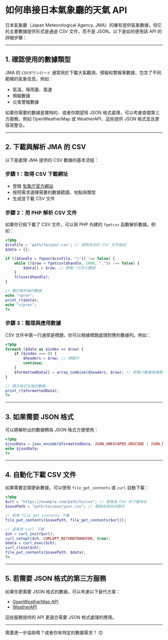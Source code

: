 # 如何串接日本氣象廳的天氣 API

日本氣象廳（Japan Meteorological Agency, JMA）的確有提供氣象數據，但它的主要數據提供形式是通過 CSV 文件，而不是 JSON。以下是如何使用該 API 的詳細步驟：

---

## 1. 確認使用的數據類型

JMA 的 `CSVダウンロード` 通常用於下載大氣觀測、預報和警報等數據，包含了不同範疇的氣象信息。例如：
- 氣溫、降雨量、風速
- 預報數據
- 災害警報數據

如果你需要的數據是實時的、或者你期望用 JSON 格式處理，可以考慮查閱第三方服務，例如 OpenWeatherMap 或 WeatherAPI，這些提供 JSON 格式並且更容易整合。

---

## 2. 下載與解析 JMA 的 CSV

以下是處理 JMA 提供的 CSV 數據的基本流程：

### **步驟 1：取得 CSV 下載網址**
- 登錄 [気象庁官方網站](https://www.data.jma.go.jp/gmd/risk/obsdl/index.php)
- 按照需求選擇需要的數據範圍、地點與類型
- 生成並下載 CSV 文件

### **步驟 2：用 PHP 解析 CSV 文件**

如果你已經下載了 CSV 文件，可以用 PHP 內建的 `fgetcsv` 函數解析數據。例如：

```php
<?php
$csvFile = 'path/to/your.csv'; // 替換為你的 CSV 文件路徑
$data = [];

if (($handle = fopen($csvFile, "r")) !== false) {
    while (($row = fgetcsv($handle, 1000, ",")) !== false) {
        $data[] = $row; // 將每一行存入數組
    }
    fclose($handle);
}

// 顯示解析後的數據
echo "<pre>";
print_r($data);
echo "</pre>";
?>
```

### **步驟 3：整理與應用數據**

CSV 文件中第一行通常是標題，你可以根據標題處理對應的數據列。例如：

```php
<?php
foreach ($data as $index => $row) {
    if ($index === 0) {
        $headers = $row; // 標題行
        continue;
    }
    $formattedData[] = array_combine($headers, $row); // 將每行數據與標題關聯
}

// 顯示格式化後的數據
print_r($formattedData);
?>
```

---

## 3. 如果需要 JSON 格式

可以將解析出的數據轉為 JSON 格式方便使用：

```php
<?php
$jsonData = json_encode($formattedData, JSON_UNESCAPED_UNICODE | JSON_PRETTY_PRINT);
echo $jsonData;
?>
```

---

## 4. 自動化下載 CSV 文件

如果需要定期更新數據，可以使用 `file_get_contents` 或 `curl` 自動下載：

```php
<?php
$url = "https://example.com/path/to/csv"; // 替換為 CSV 的下載地址
$savePath = "path/to/save/your.csv"; // 替換為保存的路徑

// 使用 file_get_contents 下載
file_put_contents($savePath, file_get_contents($url));

// 或使用 curl 下載
$ch = curl_init($url);
curl_setopt($ch, CURLOPT_RETURNTRANSFER, true);
$data = curl_exec($ch);
curl_close($ch);
file_put_contents($savePath, $data);
?>
```

---

## 5. 若需要 JSON 格式的第三方服務

如果你更需要 JSON 格式的數據，可以考慮以下替代方案：
- [OpenWeatherMap API](https://openweathermap.org/api)
- [WeatherAPI](https://www.weatherapi.com/)

這些服務提供的 API 更適合需要 JSON 格式處理的應用。

---

需要進一步協助嗎？或者你有特定的數據需求？ 😊

